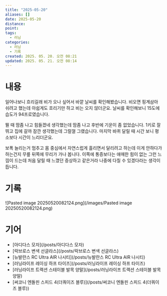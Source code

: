 ```yaml
---
title: "2025-05-20"
aliases: []
date: 2025-05-20
distance:
point:
tags:
  - 러닝
categories:
  - 러닝
  - 기록
created: 2025. 05. 20. 오전 08:21
updated: 2025. 05. 21. 오전 08:14
---
```


# 내용

일어나보니 흐리길래 비가 오나 싶어서 바깥 날씨를 확인해봤습니다. 비오면 핑계삼아 쉬려고 했는데 아쉽게도 흐리기만 하고 비는 오지 않더군요. 날씨를 확인해보니 15도에 습도가 94프로였습니다.

뛸 때 땀좀 나고 힘들겠네 생각했는데 땀좀 나고 후반에 기운이 좀 없었습니다. 1키로 잘뛰고 집에 갈까 잠깐 생각했는데 그럴껄 그랬습니다. 마지막 바퀴 달릴 때 시간 보니 평소보다 시간이 느리더군요.

보폭 늘리는거 멈추고 몸 중심에서 자연스럽게 흘리면서 달리려고 하는데 이게 안하다가 하는건지 무릎 뒤쪽에 무리가 가나 봅니다. 이쪽에 통증보다는 애매한 힘이 없는 그런 느낌이 드는데 처음 달릴 때 느꼈던 증상하고 같은거라 나중에 다칠 수 있겠다라는 생각이 듭니다.

# 기록

![Pasted image 20250520082124.png](/images/Pasted image 20250520082124.png)

# 기어

- [아디다스 모자](/posts/아디다스 모자)
- [락브로스 변색 선글라스](/posts/락브로스 변색 선글라스)
- [뉴발란스 RC Ultra AIR 나시티](/posts/뉴발란스 RC Ultra AIR 나시티)
- [러닝라이프 레이싱 하프 타이즈](/posts/러닝라이프 레이싱 하프 타이즈)
- [러닝라이프 트랙션 스테이블 발목 양말](/posts/러닝라이프 트랙션 스테이블 발목 양말)
- [써코니 엔돌핀 스피드 4(더쿼이즈 블루)](/posts/써코니 엔돌핀 스피드 4(더쿼이즈 블루))
